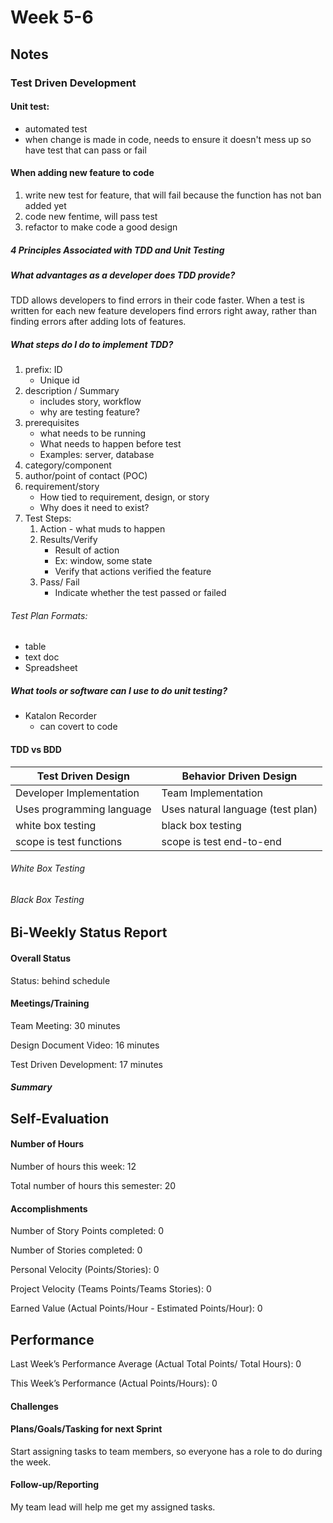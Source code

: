 # Week 5-6

## Notes

### Test Driven Development
#### Unit test: 
* automated test
* when change is made in code, needs to ensure it doesn't mess up so have test that can pass or fail

#### When adding new feature to code
1. write new test for feature, that will fail because the function has not ban added yet
2. code new fentime, will pass test
3. refactor to make code a good design

##### 4 Principles Associated with TDD and Unit Testing

##### What advantages as a developer does TDD provide?
TDD allows developers to find errors in their code faster. When a test is written for each new feature developers find errors right away, rather than finding errors after adding lots of features.

##### What steps do I do to implement TDD?
1. prefix: ID
   * Unique id
2. description / Summary
   * includes story, workflow
   * why are testing feature?
3. prerequisites
   * what needs to be running
   * What needs to happen before test
   * Examples: server, database
4. category/component
5. author/point of contact (POC)
6. requirement/story
   * How tied to requirement, design, or story
   * Why does it need to exist? 
7. Test Steps:
   1. Action - what muds to happen
   2. Results/Verify
      * Result of action
      * Ex: window, some state
      * Verify that actions verified the feature
   3. Pass/ Fail
      * Indicate whether the test passed or failed

###### Test Plan Formats:
- table
- text doc
- Spreadsheet

##### What tools or software can I use to do unit testing?
* Katalon Recorder
  * can covert to code

#### TDD vs BDD

| Test Driven Design | Behavior Driven Design |
|--------------------|------------------------|
| Developer Implementation | Team Implementation |
| Uses programming language | Uses natural language (test plan) |
| white box testing | black box testing |
| scope is test functions | scope is test end-to-end |

###### White Box Testing

###### Black Box Testing

## Bi-Weekly Status Report      

#### Overall Status
Status: behind schedule

#### Meetings/Training
Team Meeting: 30 minutes 

Design Document Video: 16 minutes

Test Driven Development: 17 minutes

##### Summary


## Self-Evaluation
#### Number of Hours
Number of hours this week: 12

Total number of hours this semester: 20

#### Accomplishments

Number of Story Points completed: 0

Number of Stories completed: 0 

Personal Velocity (Points/Stories): 0

Project Velocity (Teams Points/Teams Stories): 0

Earned Value (Actual Points/Hour - Estimated Points/Hour): 0

## Performance
Last Week’s Performance Average (Actual Total Points/ Total Hours): 0

This Week’s Performance (Actual Points/Hours): 0

#### Challenges

#### Plans/Goals/Tasking for next Sprint
Start assigning tasks to team members, so everyone has a role to do during the week. 

#### Follow-up/Reporting
My team lead will help me get my assigned tasks.